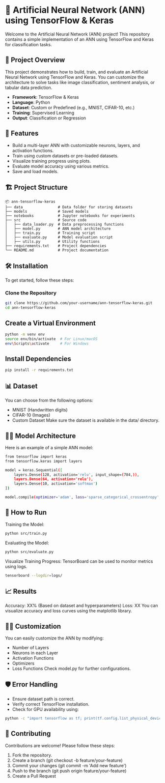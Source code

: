 # 🧠 Artificial Neural Network (ANN) using TensorFlow & Keras

Welcome to the Artificial Neural Network (ANN) project! This repository contains a simple implementation of an ANN using TensorFlow and Keras for classification tasks.

## 📌 Project Overview

This project demonstrates how to build, train, and evaluate an Artificial Neural Network using TensorFlow and Keras. You can customize the architecture to solve tasks like image classification, sentiment analysis, or tabular data prediction.

- **Framework**: TensorFlow & Keras  
- **Language**: Python  
- **Dataset**: Custom or Predefined (e.g., MNIST, CIFAR-10, etc.)  
- **Training**: Supervised Learning  
- **Output**: Classification or Regression  

## 🚀 Features

- Build a multi-layer ANN with customizable neurons, layers, and activation functions.  
- Train using custom datasets or pre-loaded datasets.  
- Visualize training progress using plots.  
- Evaluate model accuracy using various metrics.  
- Save and load models.  

## 🏗 Project Structure
```text
📦 ann-tensorflow-keras
├── data                # Data folder for storing datasets
├── models              # Saved models
├── notebooks           # Jupyter notebooks for experiments
├── src                 # Source code
│   ├── data_loader.py  # Data preprocessing functions
│   ├── model.py        # ANN model architecture
│   ├── train.py        # Training script
│   ├── evaluate.py     # Model evaluation script
│   ├── utils.py        # Utility functions
├── requirements.txt    # Project dependencies
└── README.md           # Project documentation
```


## 🛠️ Installation

To get started, follow these steps:

### Clone the Repository

```bash
git clone https://github.com/your-username/ann-tensorflow-keras.git
cd ann-tensorflow-keras
```
## Create a Virtual Environment
```bash
python -m venv env
source env/bin/activate  # For Linux/macOS
env\Scripts\activate     # For Windows
```
## Install Dependencies
```bash
pip install -r requirements.txt
```
## 📊 Dataset
You can choose from the following options:
- MNIST (Handwritten digits)
- CIFAR-10 (Images)
- Custom Dataset
Make sure the dataset is available in the data/ directory.

## 🧑‍💻 Model Architecture
Here is an example of a simple ANN model:
```bash
from tensorflow import keras
from tensorflow.keras import layers

model = keras.Sequential([
    layers.Dense(128, activation='relu', input_shape=(784,)),
    layers.Dense(64, activation='relu'),
    layers.Dense(10, activation='softmax')
])

model.compile(optimizer='adam', loss='sparse_categorical_crossentropy', metrics=['accuracy'])
```
## 🚦 How to Run
Training the Model:
```bash
python src/train.py
```
Evaluating the Model:
```bash
python src/evaluate.py
```
Visualize Training Progress:
TensorBoard can be used to monitor metrics using logs.
```bash
tensorboard --logdir=logs/
```
## 📈 Results
Accuracy: XX% (Based on dataset and hyperparameters)
Loss: XX
You can visualize accuracy and loss curves using the matplotlib library.

## 🧑‍🏫 Customization
You can easily customize the ANN by modifying:
- Number of Layers
- Neurons in each Layer
- Activation Functions
- Optimizers
- Loss Functions
Check model.py for further configurations.

## 🛡 Error Handling
- Ensure dataset path is correct.
- Verify correct TensorFlow installation.
- Check for GPU availability using:
```bash
python -c "import tensorflow as tf; print(tf.config.list_physical_devices('GPU'))"
```
## 🤝 Contributing
Contributions are welcome! Please follow these steps:
1. Fork the repository.
2. Create a branch (git checkout -b feature/your-feature)
3. Commit your changes (git commit -m 'Add new feature')
4. Push to the branch (git push origin feature/your-feature)
5. Create a Pull Request
